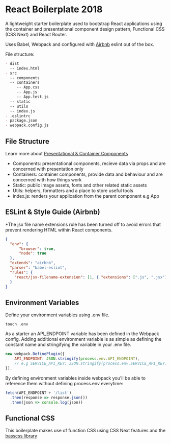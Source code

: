 # React Boilerplate 2018

A lightweight starter boilerplate used to bootstrap React applications using the container and presentational component design pattern, Functional CSS (CSS Next) and React Router.

Uses Babel, Webpack and configured with [Airbnb](https://github.com/airbnb/javascript/tree/master/react) eslint out of the box.

File structure:

```md
- dist
  -- index.html
- src
  -- components
  -- containers
     -- App.css
     -- App.js
     -- App.test.js
  -- static
  -- utils
  -- index.js
- .eslintrc
- package.json
- webpack.config.js
```
## File Structure

Learn more about [Presentational & Container Components](|https://medium.com/@dan_abramov/smart-and-dumb-components-7ca2f9a7c7d0)

- Components: presentational components, recieve data via props and are concerned with presentation only
- Containers: container components, provide data and behaviour and are concerned with how things work
- Static: public image assets, fonts and other related static assets
- Utils: helpers, formatters and a place to store useful tools
- index.js: renders your application from the parent component e.g App

## ESLint & Style Guide (Airbnb)

*The jsx file name extensions rule has been turned off to avoid errors that prevent rendering HTML within React components.

```json
{
  "env": {
      "browser": true,
      "node": true
  },
  "extends": "airbnb",
  "parser": "babel-eslint",
  "rules": {
    "react/jsx-filename-extension": [1, { "extensions": [".js", ".jsx"] }]
  }
}
```

## Environment Variables

Define your environment variables using .env file.

```shell
touch .env
```

As a starter an API_ENDPOINT variable has been defined in the Webpack config. Adding additional environment variable is as simple as defining the constant name and stringifying the variable in your .env file.

```javascript
new webpack.DefinePlugin({
    API_ENDPOINT: JSON.stringify(process.env.API_ENDPOINT),
    // e.g SERVICE_API_KEY: JSON.stringify(process.env.SERVICE_API_KEY)
}),
```
By defining environment variables inside webpack you'll be able to reference them without defining process.env everytime:

```javascript
fetch(API_ENDPOINT + '/list')
  .then(response => response.json())
  .then(json => console.log(json))
```

## Functional CSS

This boilerplate makes use of function CSS using CSS Next features and the [basscss library](http://basscss.com/)


